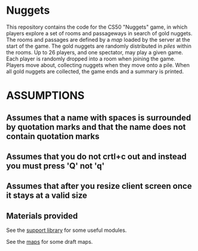 # Nuggets

This repository contains the code for the CS50 "Nuggets" game, in which players explore a set of rooms and passageways in search of gold nuggets.
The rooms and passages are defined by a *map* loaded by the server at the start of the game.
The gold nuggets are randomly distributed in *piles* within the rooms.
Up to 26 players, and one spectator, may play a given game.
Each player is randomly dropped into a room when joining the game.
Players move about, collecting nuggets when they move onto a pile.
When all gold nuggets are collected, the game ends and a summary is printed.

# ASSUMPTIONS

## Assumes that a name with spaces is surrounded by quotation marks and that the name does not contain quotation marks
## Assumes that you do not crtl+c out and instead you must press 'Q' not 'q'
## Assumes that after you resize client screen once it stays at a valid size

## Materials provided

See the [support library](support/README.md) for some useful modules.

See the [maps](maps/README.md) for some draft maps.